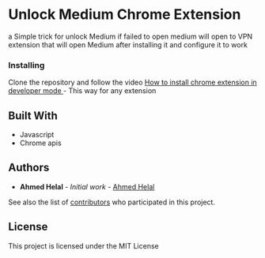 # Unlock Medium Chrome Extension

a Simple trick for unlock Medium if failed to open medium will open to VPN extension that will open Medium after installing it and configure it to work

### Installing

Clone the repository and follow the video
[How to install chrome extension in developer mode
](https://www.youtube.com/watch?v=a_Bz8YiR1_I&ab_channel=GrowMeOrganic) - This way for any extension

## Built With

- Javascript
- Chrome apis

## Authors

- **Ahmed Helal** - _Initial work_ - [Ahmed Helal](https://github.com/AhmedHelalAhmed)

See also the list of [contributors](https://github.com/AhmedHelalAhmed/unlock-medium-chrome-extension/graphs/contributors) who participated in this project.

## License

This project is licensed under the MIT License
